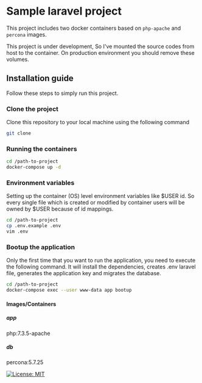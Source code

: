# Sample laravel project
This project includes two docker containers based on `php-apache` and `percona` images.

This project is under development, So I've mounted the source codes from host to the container. On production environment you should remove these volumes.

## Installation guide
Follow these steps to simply run this project.

### Clone the project
Clone this repository to your local machine using the following command
```bash
git clone 
```

### Running the containers
```bash
cd /path-to-project
docker-compose up -d 
```
### Environment variables
Setting up the container (OS) level environment variables like $USER id. So every single file which is created or modified by container users will be owned by $USER because of id mappings.
```bash
cd /path-to-project
cp .env.example .env
vim .env
```

### Bootup the application

Only the first time that you want to run the application, you need to execute the following command.
It will install the dependencies, creates .env laravel file, generates the application key and migrates the database.

```bash
cd /path-to-project
docker-compose exec --user www-data app bootup
```

#### Images/Containers

##### app
php:7.3.5-apache
##### db
percona:5.7.25

[![License: MIT](https://img.shields.io/badge/License-MIT-yellow.svg)](https://opensource.org/licenses/MIT)